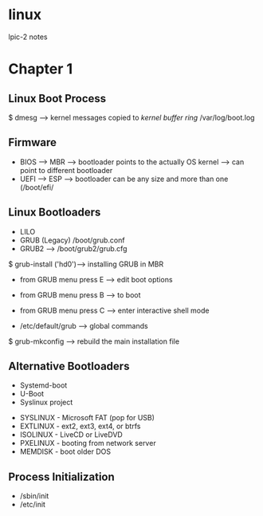 # linux
lpic-2 notes

# Chapter 1

## Linux Boot Process

$ dmesg --> kernel messages copied to *kernel buffer ring* /var/log/boot.log

## Firmware

- BIOS --> MBR --> bootloader points to the actually OS kernel --> can point to different bootloader
- UEFI --> ESP --> bootloader can be any size and more than one (/boot/efi/

## Linux Bootloaders

- LILO
- GRUB (Legacy) /boot/grub.conf
- GRUB2 --> /boot/grub2/grub.cfg

$ grub-install ('hd0')--> installing GRUB in MBR

- from GRUB menu press E --> edit boot options
- from GRUB menu press B --> to boot
- from GRUB menu press C --> enter interactive shell mode

- /etc/default/grub --> global commands

$ grub-mkconfig --> rebuild the main installation file

## Alternative Bootloaders

- Systemd-boot
- U-Boot
- Syslinux project
* SYSLINUX - Microsoft FAT (pop for USB)
* EXTLINUX - ext2, ext3, ext4, or btrfs
* ISOLINUX - LiveCD or LiveDVD
* PXELINUX - booting from network server
* MEMDISK - boot older DOS

## Process Initialization

- /sbin/init
- /etc/init

